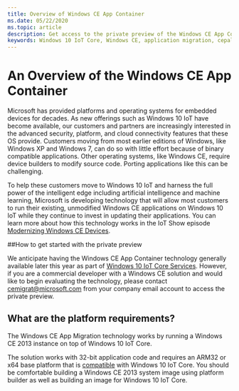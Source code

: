```yaml
---
title: Overview of Windows CE App Container
ms.date: 05/22/2020
ms.topic: article
description: Get access to the private preview of the Windows CE App Container
keywords: Windows 10 IoT Core, Windows CE, application migration, cepal 
---
```


# An Overview of the Windows CE App Container
Microsoft has provided platforms and operating systems for embedded devices for decades. As new offerings such as Windows 10 IoT have become available, our customers and partners are increasingly interested in the advanced security, platform, and cloud connectivity features that these OS provide. Customers moving from most earlier editions of Windows, like Windows XP and Windows 7, can do so with little effort because of binary compatible applications. Other operating systems, like Windows CE, require device builders to modify source code. Porting applications like this can be challenging.

To help these customers move to Windows 10 IoT and harness the full power of the intelligent edge including artificial intelligence and machine learning, Microsoft is developing technology that will allow most customers to run their existing, unmodified Windows CE applications on Windows 10 IoT while they continue to invest in updating their applications. You can learn more about how this technology works in the IoT Show episode <a href="https://channel9.msdn.com/Shows/Internet-of-Things-Show/Modernizing-Windows-CE-Devices">Modernizing Windows CE Devices</a>.

##How to get started with the private preview

We anticipate having the Windows CE App Container technology generally available later this year as part of <a href="https://docs.microsoft.com/en-us/windows-hardware/manufacture/iot/iotcoreservicesoverview">Windows 10 IoT Core Services</a>. However, if you are a commercial developer with a Windows CE solution and would like to begin evaluating the technology, please contact <a href="mailto:cemigrat@microsoft.com">cemigrat@microsoft.com</a> from your company email account to access the private preview.

## What are the platform requirements? 
The Windows CE App Migration technology works by running a Windows CE 2013 instance on top of Windows 10 IoT Core. 

The solution works with 32-bit application code and requires an ARM32 or x64 base platform that is <a href="https://docs.microsoft.com/en-us/windows/iot-core/learn-about-hardware/socsandcustomboards">compatible</a> with Windows 10 IoT Core.
You should be comfortable building a Windows CE 2013 system image using platform builder as well as building an image for Windows 10 IoT Core.
